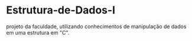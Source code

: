 # Estrutura-de-Dados-I
projeto da faculdade, utilizando conhecimentos de manipulação de dados em uma estrutura em "C".
